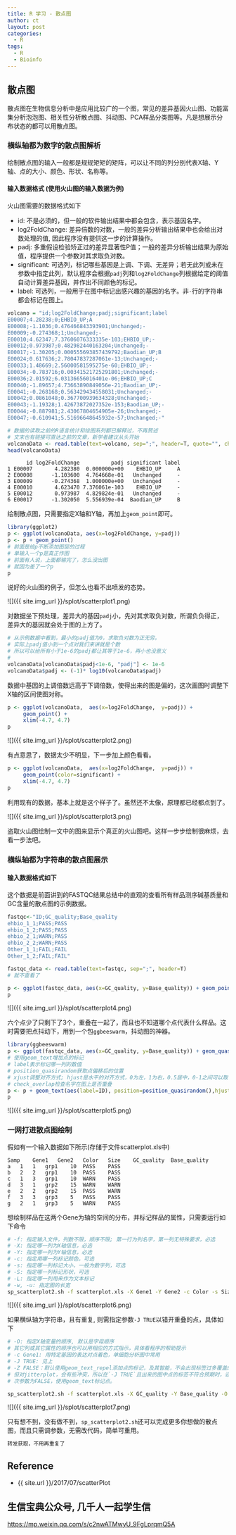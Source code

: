 ```yaml
---
title: R 学习 - 散点图
author: ct
layout: post
categories:
  - R
tags:
  - R
  - Bioinfo
---
```


## 散点图

散点图在生物信息分析中是应用比较广的一个图，常见的差异基因火山图、功能富集分析泡泡图、相关性分析散点图、抖动图、PCA样品分类图等。凡是想展示分布状态的都可以用散点图。

### 横纵轴都为数字的散点图解析

绘制散点图的输入一般都是规规矩矩的矩阵，可以让不同的列分别代表X轴、Y轴、点的大小、颜色、形状、名称等。

#### 输入数据格式 (使用火山图的输入数据为例)

火山图需要的数据格式如下

* id: 不是必须的，但一般的软件输出结果中都会包含，表示基因名字。
* log2FoldChange: 差异倍数的对数，一般的差异分析输出结果中也会给出对数处理的值, 因此程序没有提供这一步的计算操作。
* padj: 多重假设检验矫正过的差异显著性P值；一般的差异分析输出结果为原始值，程序提供一个参数对其求取负对数。
* significant: 可选列，标记哪些基因是上调、下调、无差异；若无此列或未在参数中指定此列，默认程序会根据`padj`列和`log2FoldChange`列根据给定的阈值自动计算差异基因，并作出不同颜色的标记。
* label: 可选列，一般用于在图中标记出感兴趣的基因的名字。非`-`行的字符串都会标记在图上。

```r
volcano = "id;log2FoldChange;padj;significant;label
E00007;4.28238;0;EHBIO_UP;A
E00008;-1.1036;0.476466843393901;Unchanged;-
E00009;-0.274368;1;Unchanged;-
E00010;4.62347;7.37606076333335e-103;EHBIO_UP;-
E00012;0.973987;0.482982440163204;Unchanged;-
E00017;-1.30205;0.000555693857439792;Baodian_UP;B
E00024;0.617636;2.78047837287061e-13;Unchanged;-
E00033;1.48669;2.56000581595275e-60;EHBIO_UP;-
E00034;-0.783716;0.00341521725291801;Unchanged;-
E00036;2.01592;6.03136656016401e-06;EHBIO_UP;C
E00040;-1.89657;4.73663890849056e-21;Baodian_UP;-
E00041;-0.268168;0.563429434558031;Unchanged;-
E00042;0.0861048;0.367700939634328;Unchanged;-
E00043;-1.19328;1.42673872027352e-153;Baodian_UP;-
E00044;-0.887981;2.43067804654905e-26;Unchanged;-
E00047;-0.610941;5.51696648645932e-57;Unchanged;-"

# 数据的读取之前的R语言统计和绘图系列都已解释过，不再赘述
# 文末也有链接可直达之前的文章，新学者建议从头开始
volcanoData <- read.table(text=volcano, sep=";", header=T, quote="", check.names=F)
head(volcanoData)
```

		  id log2FoldChange          padj significant label
	1 E00007       4.282380  0.000000e+00    EHBIO_UP     A
	2 E00008      -1.103600  4.764668e-01   Unchanged     -
	3 E00009      -0.274368  1.000000e+00   Unchanged     -
	4 E00010       4.623470 7.376061e-103    EHBIO_UP     -
	5 E00012       0.973987  4.829824e-01   Unchanged     -
	6 E00017      -1.302050  5.556939e-04  Baodian_UP     B

绘制散点图，只需要指定X轴和Y轴，再加上`geom_point`即可。

```r
library(ggplot2)
p <- ggplot(volcanoData, aes(x=log2FoldChange, y=padj))
p <- p + geom_point()
# 前面是给p不断添加图层的过程
# 单输入一个p是真正作图
# 前面有人说，上面都输完了，怎么没出图
# 就因为差了一个p
p
```

说好的火山图的例子，但怎么也看不出喷发的态势。

![]({{ site.img_url }}/splot/scatterplot1.png)

对数据坐下预处理，差异大的基因`padj`小，先对其求取负对数，所谓负负得正，差异大的基因就会处于图的上方了。

```r
# 从示例数据中看到，最小的padj值为0，求取负对数为正无穷。
# 实际上padj值小到一个点对我们来讲就是个数
# 所以可以给所有小于1e-6的padj都让其等于1e-6，再小也没意义
# 
volcanoData[volcanoData$padj<1e-6, "padj"] <- 1e-6
volcanoData$padj <- (-1)* log10(volcanoData$padj)
```

数据中基因的上调倍数远高于下调倍数，使得出来的图是偏的，这次画图时调整下X轴的区间使图对称。

```r
p <- ggplot(volcanoData,  aes(x=log2FoldChange,  y=padj)) +
     geom_point() +
	 xlim(-4.7, 4.7)
p
```

![]({{ site.img_url }}/splot/scatterplot2.png)

有点意思了，数据太少不明显，下一步加上颜色看看。

```r
p <- ggplot(volcanoData,  aes(x=log2FoldChange,  y=padj)) +
     geom_point(color=significant) +
	 xlim(-4.7, 4.7)
p
```

利用现有的数据，基本上就是这个样子了。虽然还不太像，原理都已经都点到了。

![]({{ site.img_url }}/splot/scatterplot3.png)

盗取火山图绘制一文中的图来显示个真正的火山图吧。这样一步步绘制很麻烦，去看一步法吧。


### 横纵轴都为字符串的散点图展示

#### 输入数据格式如下

这个数据是前面讲到的FASTQC结果总结中的直观的查看所有样品测序碱基质量和GC含量的散点图的示例数据。

```r
fastqc<-"ID;GC_quality;Base_quality
ehbio_1_1;PASS;PASS
ehbio_1_2;PASS;PASS
ehbio_2_1;WARN;PASS
ehbio_2_2;WARN;PASS
Other_1_1;FAIL;FAIL
Other_1_2;FAIL;FAIL"

fastqc_data <- read.table(text=fastqc, sep=";", header=T)
# 就不查看了
```

```r
p <- ggplot(fastqc_data, aes(x=GC_quality, y=Base_quality)) + geom_point()
p
```

![]({{ site.img_url }}/splot/scatterplot4.png)

六个点少了只剩下了3个，重叠在一起了，而且也不知道哪个点代表什么样品。这时需要把点抖动下，用到一个包`ggbeeswarm`，抖动图的神器。

```r
library(ggbeeswarm)
p <- ggplot(fastqc_data, aes(x=GC_quality, y=Base_quality)) + geom_quasirandom()
# 使用geom_text增加点的标记
# label表示标记哪一列的数值
# position_quasirandom获取点偏移后的位置
# xjust调整对齐方式; hjust是水平的对齐方式，0为左，1为右，0.5居中，0-1之间可以取任意值。vjust是垂直对齐方式，0底对齐，1为顶对齐，0.5居中，0-1之间可以取任意值。
# check_overlap检查名字在图上是否重叠
p <- p + geom_text(aes(label=ID), position=position_quasirandom(),hjust=0, check_overlap=T)
p
```

![]({{ site.img_url }}/splot/scatterplot5.png)


### 一网打进散点图绘制

假如有一个输入数据如下所示(存储于文件scatterplot.xls中)

```
Samp	Gene1	Gene2	Color	Size	GC_quality	Base_quality
a	1	1	grp1	10	PASS	PASS
b	2	2	grp1	10	PASS	PASS
c	1	3	grp1	10	WARN	PASS
d	3	1	grp2	15	WARN	WARN
e	2	2	grp2	15	PASS	WARN
f	3	3	grp3	5	PASS	PASS
g	2	1	grp3	5	WARN	PASS
```

想绘制样品在这两个Gene为轴的空间的分布，并标记样品的属性，只需要运行如下命令

```bash
# -f: 指定输入文件，列数不限，顺序不限; 第一行为列名字，第一列无特殊要求，必选
# -X: 指定哪一列为X轴信息，必选
# -Y: 指定哪一列为Y轴信息，必选
# -c: 指定用哪一列标记颜色，可选
# -s: 指定哪一列标记大小，一般为数字列，可选
# -S: 指定哪一列标记形状，可选
# -L: 指定哪一列用来作为文本标记
# -w, -u: 指定图的长宽
sp_scatterplot2.sh -f scatterplot.xls -X Gene1 -Y Gene2 -c Color -s Size -S GC_quality -L Samp -w 10 -u 10
```

![]({{ site.img_url }}/splot/scatterplot6.png)

如果横纵轴为字符串，且有重复, 则需指定参数`-J TRUE`以错开重叠的点，具体如下

```bash
# -O: 指定X轴变量的顺序, 默认是字母顺序
# 其它列或其它属性的顺序也可以用相应的方式指示，具体看程序的帮助提示
# -c Gene1: 用特定基因的表达对点着色，单细胞分析图中常用
# -J TRUE: 见上
# -Z FALSE：默认使用geom_text_repel添加点的标记，及其智能，不会出现标签过多覆盖的情况
# 但对jitterplot，会有些冲突，所以在`-J TRUE`且出来的图中点的标签不符合预期时，设定
# 次参数为FALSE，使用geom_text标记点。

sp_scatterplot2.sh -f scatterplot.xls -X GC_quality -Y Base_quality -O "'WARN', 'PASS'" -c Gene1 -w 10 -u 10 -J TRUE -L Samp -Z FALSE
```

![]({{ site.img_url }}/splot/scatterplot7.png)

只有想不到，没有做不到，`sp_scatterplot2.sh`还可以完成更多你想做的散点图，而且只需调参数，无需改代码，简单可重用。

```diff
转发获取，不用再重复了
```

## Reference

* {{ site.url }}/2017/07/scatterPlot

## 生信宝典公众号, 几千人一起学生信

<https://mp.weixin.qq.com/s/c2nwATMwyU_9FgLprqmQ5A>

